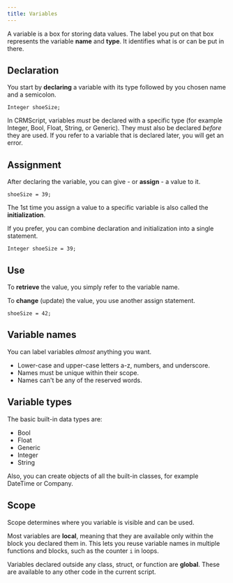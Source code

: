 ```yaml
---
title: Variables
---
```


A variable is a box for storing data values. The label you put on that box represents the variable **name** and **type**. It identifies what is or can be put in there.

## Declaration

You start by **declaring** a variable with its type followed by you chosen name and a semicolon.

```crmscript
Integer shoeSize;
```

In CRMScript, variables *must* be declared with a specific type (for example Integer, Bool, Float, String, or Generic). They must also be declared *before* they are used. If you refer to a variable that is declared later, you will get an error.

## Assignment

After declaring the variable, you can give - or **assign** - a value to it.

```crmscript
shoeSize = 39;
```

The 1st time you assign a value to a specific variable is also called the **initialization**.

If you prefer, you can combine declaration and initialization into a single statement.

```crmscript
Integer shoeSize = 39;
```

## Use

To **retrieve** the value, you simply refer to the variable name.

To **change** (update) the value, you use another assign statement.

```crmscript
shoeSize = 42;
```

## Variable names

You can label variables *almost* anything you want.

* Lower-case and upper-case letters a-z, numbers, and underscore.
* Names must be unique within their scope.
* Names can't be any of the reserved words.

## Variable types

The basic built-in data types are:

* Bool
* Float
* Generic
* Integer
* String

Also, you can create objects of all the built-in classes, for example DateTime or Company.

## Scope

Scope determines where you variable is visible and can be used.

Most variables are **local**, meaning that they are available only within the block you declared them in. This lets you reuse variable names in multiple functions and blocks, such as the counter `i` in loops.

Variables declared outside any class, struct, or function are **global**. These are available to any other code in the current script.
